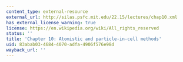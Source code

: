 ```yaml
---
content_type: external-resource
external_url: http://silas.psfc.mit.edu/22.15/lectures/chap10.xml
has_external_license_warning: true
license: https://en.wikipedia.org/wiki/All_rights_reserved
status: ''
title: 'Chapter 10: Atomistic and particle-in-cell methods'
uid: 83abab03-4684-4070-adfa-4906f576e98d
wayback_url: ''
---
```

